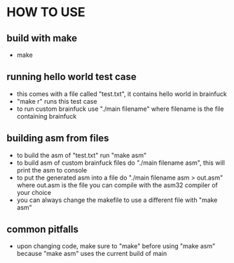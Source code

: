 # HOW TO USE


## build with make
- make


## running hello world test case
- this comes with a file called "test.txt", it contains hello world in brainfuck
- "make r" runs this test case
-  to run custom brainfuck use "./main filename" where filename is the file containing brainfuck


## building asm from files
- to build the asm of "test.txt" run "make asm"
- to build asm of custom brainfuck files do "./main filename asm", this will print the asm to console
- to put the generated asm into a file do "./main filename asm > out.asm" where out.asm is the file you can compile with the asm32 compiler of your choice 
-  you can always change the makefile to use a different file with "make asm"

## common pitfalls
- upon changing code, make sure to "make" before using "make asm" because "make asm" uses the current build of main
